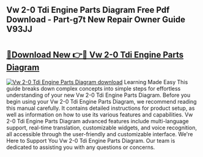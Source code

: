 ## Vw 2-0 Tdi Engine Parts Diagram Free Pdf Download - Part-g7t New Repair Owner Guide V93JJ

# <h2><a href="http://dfm79c1.blite.top/?on=Vw+2-0+Tdi+Engine+Parts+Diagram">🔗Download New 👉🔴 Vw 2-0 Tdi Engine Parts Diagram</a></h2>

[![Vw 2-0 Tdi Engine Parts Diagram download](https://i.imgur.com/lujVjoI.png)](http://dfm79c1.blite.top/?on=Vw+2-0+Tdi+Engine+Parts+Diagram)
Learning Made Easy This guide breaks down complex concepts into simple steps for effortless understanding of your new Vw 2-0 Tdi Engine Parts Diagram. Before you begin using your Vw 2-0 Tdi Engine Parts Diagram, we recommend reading this manual carefully. It contains detailed instructions for product setup, as well as information on how to use its various features and capabilities. Vw 2-0 Tdi Engine Parts Diagram advanced features include multi-language support, real-time translation, customizable widgets, and voice recognition, all accessible through the user-friendly and customizable interface. We're Here to Support You Vw 2-0 Tdi Engine Parts Diagram. Our team is dedicated to assisting you with any questions or concerns.
